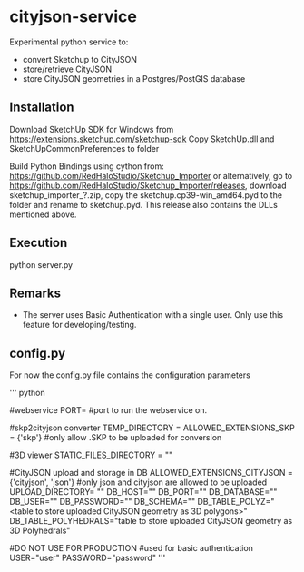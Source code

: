 # cityjson-service
Experimental python service to:
* convert Sketchup to CityJSON
* store/retrieve CityJSON  
* store CityJSON geometries in a Postgres/PostGIS database

## Installation
Download SketchUp SDK for Windows from https://extensions.sketchup.com/sketchup-sdk
Copy SketchUp.dll and SketchUpCommonPreferences to folder

Build Python Bindings using cython from: https://github.com/RedHaloStudio/Sketchup_Importer
or alternatively, go to https://github.com/RedHaloStudio/Sketchup_Importer/releases, download sketchup_importer_?.zip, copy the sketchup.cp39-win_amd64.pyd to the folder and rename to sketchup.pyd. This release also contains the DLLs mentioned above.



## Execution
python server.py

## Remarks
* The server uses Basic Authentication with a single user. Only use this feature for developing/testing.

## config.py
For now the config.py file contains the configuration parameters

''' python

#webservice
PORT=<port> #port to run the webservice on.

#skp2cityjson converter
TEMP_DIRECTORY = <temporary directory used to create CityJSON>
ALLOWED_EXTENSIONS_SKP = {'skp'} #only allow .SKP to be uploaded for conversion

#3D viewer
STATIC_FILES_DIRECTORY = "<directory with static file>"

#CityJSON upload and storage in DB
ALLOWED_EXTENSIONS_CITYJSON = {'cityjson', 'json'} #only json and cityjson are allowed to be uploaded
UPLOAD_DIRECTORY= "<directory the uploaded files are stored in>"
DB_HOST="<host address of the PostgreSQL database>"
DB_PORT="<port>"
DB_DATABASE="<database name>"
DB_USER="<user name>"
DB_PASSWORD="<password>"
DB_SCHEMA="<schema>"
DB_TABLE_POLYZ="<table to store uploaded CityJSON geometry as 3D polygons>"
DB_TABLE_POLYHEDRALS="table to store uploaded CityJSON geometry as 3D Polyhedrals"

#DO NOT USE FOR PRODUCTION
#used for basic authentication
USER="user"
PASSWORD="password"
''' 